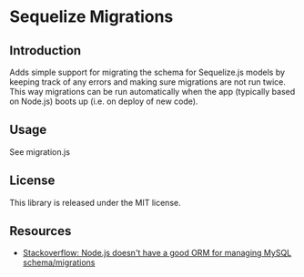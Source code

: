 # Sequelize Migrations

## Introduction

Adds simple support for migrating the schema for Sequelize.js models by keeping track of any errors
and making sure migrations are not run twice. This way migrations can be run automatically when
the app (typically based on Node.js) boots up (i.e. on deploy of new code).

## Usage

See migration.js

## License

This library is released under the MIT license.

## Resources

* [Stackoverflow: Node.js doesn't have a good ORM for managing MySQL schema/migrations](http://stackoverflow.com/questions/8234597/node-js-doesnt-have-a-good-orm-for-managing-mysql-schema-migrations-so-can-i/11432608#11432608)
